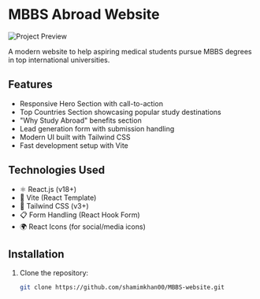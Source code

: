 # MBBS Abroad Website

![Project Preview](![image](https://github.com/user-attachments/assets/95c20b5e-d2d9-42ee-98b1-a66ca43a8ae1)
) <!-- Add a preview image if available -->

A modern website to help aspiring medical students pursue MBBS degrees in top international universities.

## Features

- Responsive Hero Section with call-to-action
- Top Countries Section showcasing popular study destinations
- "Why Study Abroad" benefits section
- Lead generation form with submission handling
- Modern UI built with Tailwind CSS
- Fast development setup with Vite

## Technologies Used

- ⚛️ React.js (v18+)
- 🚀 Vite (React Template)
- 🎨 Tailwind CSS (v3+)
- 📋 Form Handling (React Hook Form)
- 🌍 React Icons (for social/media icons)

## Installation

1. Clone the repository:
   ```bash
   git clone https://github.com/shamimkhan00/MBBS-website.git
